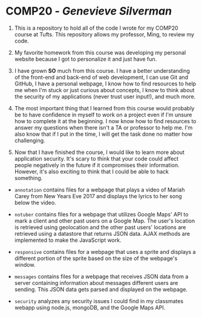 # COMP20 - *Genevieve Silverman*

1) This is a repository to hold all of the code I wrote for my COMP20 course 
at Tufts. This repository allows my professor, Ming, to review my code.

2) My favorite homework from this course was developing my personal website 
because I got to personalize it and just have fun.

3) I have grown **SO** much from this course. I have a better understanding 
of the front-end and back-end of web development, I can use Git and GitHub, 
I have a personal webpage, I know how to find resources to help me when I'm 
stuck or just curious about concepts, I know to think about the security of 
my applications (never trust user input!), and much more.

4) The most important thing that I learned from this course would probably be 
to have confidence in myself to work on a project even if I'm unsure how to 
complete it at the beginning. I now know how to find resources to answer my 
questions when there isn't a TA or professor to help me. I'm also know that 
if I put in the time, I will get the task done no matter how challenging.

5) Now that I have finished the course, I would like to learn more about 
application security. It's scary to think that your code could affect 
people negatively in the future if it compromises their information. However, 
it's also exciting to think that I could be able to hack something. 



* `annotation` contains files for a webpage that plays a video of Mariah
Carey from New Years Eve 2017 and displays the lyrics to her song below the
video.

* `notuber` contains files for a webpage that utilizes Google Maps' API to mark
a client and other past users on a Google Map. The user's location is retrieved
using geolocation and the other past users' locations are retrieved using
a datastore that returns JSON data. AJAX methods are implemented to make
the JavaScript work.

* `responsive` contains files for a webpage that uses a sprite and displays
a different portion of the sprite based on the size of the webpage's window.

* `messages` contains files for a webpage that receives JSON data from a server
containing information about messages different users are sending. This JSON
data gets parsed and displayed on the webpage.

* `security` analyzes any security issues I could find in my classmates webapp
using node.js, mongoDB, and the Google Maps API. 